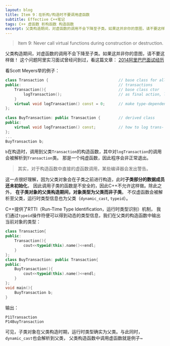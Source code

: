 ```yaml
---
layout: blog
title: Item 9：在析构/构造时不要调用虚函数
subtitle: Effective C++笔记
tags: C++ 虚函数 析构函数 构造函数
excerpt: 父类构造期间，对虚函数的调用不会下降至子类。如果这并非你的意图，请不要这样做！
---
```


> Item 9: Never call virtual functions during construction or destruction.

父类构造期间，对虚函数的调用不会下降至子类。如果这并非你的意图，请不要这样做！
这个问题阿里实习面试曾经问到过，看这篇文章： [2014阿里巴巴面试经历](/2014/05/05/ali-intern2014.html)

看Scott Meyers举的例子：

```cpp
class Transaction {                               // base class for all
public:                                           // transactions
    Transaction(){                                // base class ctor           
        logTransaction();                         // as final action, log this               
    }
    virtual void logTransaction() const = 0;      // make type-dependent
};
  
class BuyTransaction: public Transaction {        // derived class
public:
    virtual void logTransaction() const;          // how to log trans-
};
...
BuyTransaction b;
```

<!--more-->

`b`在构造时，调用到父类`Transaction`的构造函数，其中对`logTransaction`的调用会被解析到`Transaction`类。
那是一个纯虚函数，因此程序会非正常退出。

> 其实，对于构造函数中直接的虚函数调用，某些编译器会发出警告。

这一点很好理解，因为父类对象会在子类之前进行构造，此时**子类部分的数据成员还未初始化**，
因此调用子类的函数是不安全的，因此C++不允许这样做。除此之外，
**在子类对象的父类构造期间，对象类型为父类而非子类**。
不仅虚函数会被解析至父类，运行时类型信息也为父类（`dynamic_cast`, `typeid`）。

C++提供了RTTI（Run-Time Type Identification，运行时类型识别）机制，
我们通过`typeid`操作符便可以得到动态的类型信息，我们在父类的构造函数中输出当前对象的类型：

```cpp
class Transaction{
public:
    Transaction(){
        cout<<typeid(this).name()<<endl;
    }
};
class BuyTransaction: public Transaction{
public:
    BuyTransaction(){
        cout<<typeid(this).name()<<endl;
    }
};
void main(){
    BuyTransaction b;
}
```

输出：

```
P11Transaction
P14BuyTransaction
```

可见，子类对象在父类构造时期，运行时类型确实为父类。与此同时，`dynamic_cast`也会解析到父类，
父类构造函数中调用虚函数就是例子~

